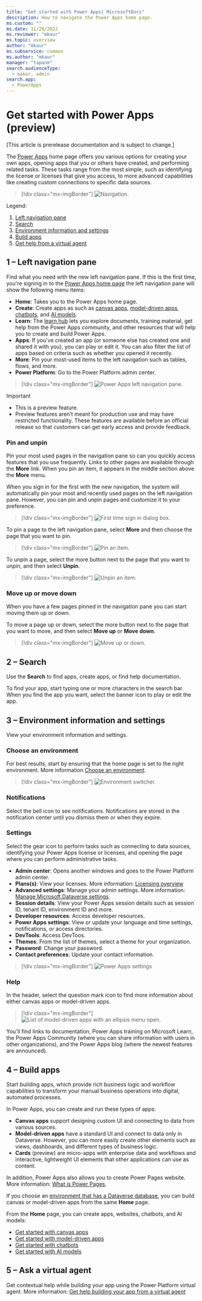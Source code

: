 ```yaml
---
title: "Get started with Power Apps| MicrosoftDocs"
description: How to navigate the Power Apps home page. 
ms.custom: ""
ms.date: 11/28/2022
ms.reviewer: "mkaur"
ms.topic: overview
author: "mkaur"
ms.subservice: common
ms.author: "mkaur"
manager: "tapanm"
search.audienceType: 
  - maker, admin
search.app: 
  - PowerApps
---
```



# Get started with Power Apps (preview)

[This article is prerelease documentation and is subject to change.]

The [Power Apps](https://make.powerapps.com?utm_source=padocs&utm_medium=linkinadoc&utm_campaign=referralsfromdoc) home page offers you various options for creating your own apps, opening apps that you or others have created, and performing related tasks. These tasks range from the most simple, such as identifying the license or licenses that give you access, to more advanced capabilities like creating custom connections to specific data sources.


> [!div class="mx-imgBorder"]
> ![Navigation.](media/intro-maker-portal/main-nav.png "Navigation")

Legend:

1. [Left navigation pane](#1--left-navigation-pane)
2. [Search](#2--search)
3. [Environment information and settings](#3--environment-information-and-settings)
4. [Build apps](#4--build-apps)
5. [Get help from a virtual agent](#5--ask-a-virtual-agent) 


## 1 – Left navigation pane 

Find what you need with the new left navigation pane. If this is the first time, you're signing in to the [Power Apps home page](https://make.powerapps.com) the left navigation pane will show the following menu items:

- **Home**: Takes you to the Power Apps home page.
- **Create**: Create apps as such as [canvas apps](/powerapps/maker/canvas-apps/), [model-driven apps](/powerapps/maker/model-driven-apps/), [chatbots](/powerapps/chatbots), and [AI models](/powerapps/use-ai-builder).
- **Learn**: The [learn hub](../common/learn-hub.md) lets you explore documents, training material, get help from the Power Apps community, and other resources that will help you to create and build Power Apps.
- **Apps**: If you've created an app (or someone else has created one and shared it with you), you can play or edit it. You can also filter the list of apps based on criteria such as whether you opened it recently.
- **More**: Pin your most-used items to the left navigation such as tables, flows, and more.
- **Power Platform**: Go to the Power Platform admin center.

> [!div class="mx-imgBorder"]
> ![Power Apps left navigation pane.](media/intro-maker-portal/default-nav-1.png "Power Apps left navigation pane")

> [!IMPORTANT]
> - This is a preview feature.
> - Preview features aren’t meant for production use and may have restricted functionality. These features are available before an official release so that customers can get early access and provide feedback.

### Pin and unpin

Pin your most used pages in the navigation pane so can you quickly access features that you use frequently. Links to other pages are available through the **More** link. When you pin an item, it appears in the middle section above the **More** menu. 

When you sign in for the first with the new navigation, the system will automatically pin your most and recently used pages on the left navigation pane. However, you can pin and unpin pages and customize it to your preference. 

> [!div class="mx-imgBorder"]
> ![First time sign in dialog box.](media/intro-maker-portal/left-nav-dialog-2.png "First time signing in")

To pin a page to the left navigation pane, select **More** and then choose the page that you want to pin.

> [!div class="mx-imgBorder"]
> ![Pin an item.](media/intro-maker-portal/pin-3.png "Pin an item")

To unpin a page, select the more button next to the page that you want to unpin, and then select **Unpin**.

> [!div class="mx-imgBorder"]
> ![Unpin an item.](media/intro-maker-portal/unpin-3.1.png "Unpin an item")


### Move up or move down

When you have a few pages pinned in the navigation pane you can start moving them up or down.

To move a page up or down, select the more button next to the page that you want to move, and then select **Move up** or **Move down**.

> [!div class="mx-imgBorder"] 
> ![Move up or down.](media/intro-maker-portal/move-up-down-4.png "Move up or down")

## 2 – Search 

Use the **Search** to find apps, create apps, or find help documentation. 

To find your app, start typing one or more characters in the search bar. When you find the app you want, select the banner icon to play or edit the app.


## 3 – Environment information and settings

View your environment information and settings.

### Choose an environment

For best results, start by ensuring that the home page is set to the right environment. More information [Choose an environment](sign-in-to-power-apps.md#choose-an-environment).

> [!div class="mx-imgBorder"] 
> ![Environment switcher.](media/intro-maker-portal/environment-switcher.png)

### Notifications

Select the bell icon to see notifications. Notifications are stored in the notification center until you dismiss them or when they expire. 

### Settings

Select the gear icon to perform tasks such as connecting to data sources, identifying your Power Apps license or licenses, and opening the page where you can perform administrative tasks.

- **Admin center**: Opens another windows and goes to the Power Platform admin center.
- **Plans(s)**: View your licenses. More information: [Licensing overview](/power-platform/admin/pricing-billing-skus)
- **Advanced settings**: Manage your admin settings. More information: [Manage Microsoft Dataverse settings](power-platform/admin/admin-settings#environment-settings-are-moving).
- **Session details**: View your Power Apps session details such as session ID, tenant ID, environment ID and more. 
- **Developer resources**: Access developer resources.
- **Power Apps settings**: View or update your language and time settings, notifications, or access directories.
- **DevTools**: Access DevToos.
- **Themes**: From the list of themes, select a theme for your organization.
- **Password**: Change your password.
- **Contact preferences**: Update your contact information.

> [!div class="mx-imgBorder"]
> ![Power Apps settings](media/intro-maker-portal/power-apps-settings.png)

### Help

In the header, select the question mark icon to find more information about either canvas apps or model-driven apps.

> [!div class="mx-imgBorder"]
> ![List of model-driven apps with an ellipsis menu open.](media/intro-maker-portal/help-icon.png)

You'll find links to documentation, Power Apps training on Microsoft Learn, the Power Apps Community (where you can share information with users in other organizations), and the Power Apps blog (where the newest features are announced).


## 4 – Build apps

Start building apps, which provide rich business logic and workflow capabilities to transform your manual business operations into digital, automated processes. 

In Power Apps, you can create and run these types of apps:

- **Canvas apps** support designing custom UI and connecting to data from various sources.
- **Model-driven apps** have a standard UI and connect to data only in Dataverse. However, you can more easily create other elements such as views, dashboards, and different types of business logic.
- **Cards** (preview) are micro-apps with enterprise data and workflows and interactive, lightweight UI elements that other applications can use as content.

In addition, Power Apps also allows you to create Power Pages website. More information: [What is Power Pages](/power-pages/introduction).

If you choose an [environment that has a Dataverse database](/power-platform/admin/create-environment#create-an-environment-with-a-database), you can build canvas or model-driven apps from the same **Home** page.

From the **Home** page, you can create apps, websites, chatbots, and AI models:

- [Get started with canvas apps](/powerapps/maker/canvas-apps/)
- [Get started with model-driven apps](/powerapps/maker/model-driven-apps/)
- [Get started with chatbots](/powerapps/chatbots)
- [Get started with AI models](/powerapps/use-ai-builder)

## 5 – Ask a virtual agent

Get contextual help while building your app using the Power Platform virtual agent. More information: [Get help building your app from a virtual agent](/power-apps/maker/common/virtual-agent)

